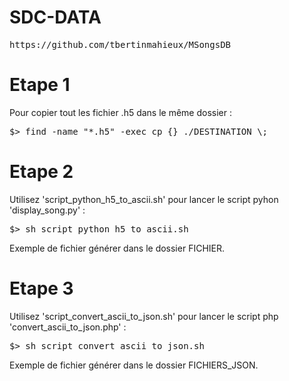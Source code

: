 # SDC-DATA

<pre>https://github.com/tbertinmahieux/MSongsDB</pre>

# Etape 1
Pour copier tout les fichier .h5 dans le même dossier :
<pre>$> find -name "*.h5" -exec cp {} ./DESTINATION \;</pre>

# Etape 2
Utilisez 'script_python_h5_to_ascii.sh' pour lancer le script pyhon 'display_song.py' :
<pre>$> sh script_python_h5_to_ascii.sh</pre>
Exemple de fichier générer dans le dossier FICHIER.

# Etape 3
Utilisez 'script_convert_ascii_to_json.sh' pour lancer le script php 'convert_ascii_to_json.php' :
<pre>$> sh script_convert_ascii_to_json.sh</pre>
Exemple de fichier générer dans le dossier FICHIERS_JSON.
